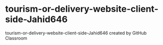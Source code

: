 # tourism-or-delivery-website-client-side-Jahid646
tourism-or-delivery-website-client-side-Jahid646 created by GitHub Classroom

